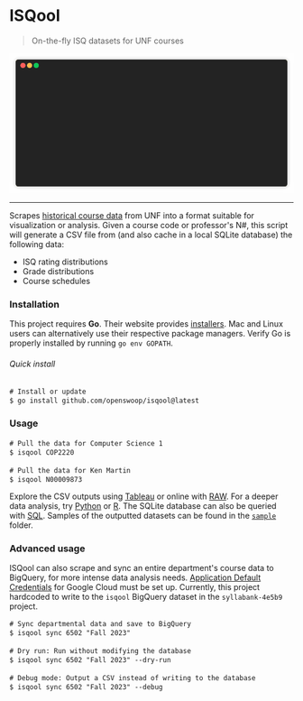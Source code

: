 # ISQool

> On-the-fly ISQ datasets for UNF courses

<p align="center"><img src="isqool.gif?raw=true"/></p>


---

Scrapes [historical course data](https://banner.unf.edu/pls/nfpo/wksfwbs.p_dept_schd) from UNF into a format suitable for visualization or analysis. Given a course code or professor's N#, this script will generate a CSV file from (and also cache in a local SQLite database) the following data: 
* ISQ rating distributions
* Grade distributions
* Course schedules

### Installation

This project requires **Go**. Their website provides [installers](https://golang.org/dl/). Mac and Linux users can alternatively use their respective package managers. Verify Go is properly installed by running `go env GOPATH`.

###### Quick install

```shell
# Install or update
$ go install github.com/openswoop/isqool@latest
```

### Usage

```shell
# Pull the data for Computer Science 1
$ isqool COP2220

# Pull the data for Ken Martin
$ isqool N00009873
```

Explore the CSV outputs using [Tableau](https://www.tableau.com/academic/students) or online with [RAW](http://rawgraphs.io/). For a deeper data analysis, try [Python](https://www.python.org/) or [R](https://www.datacamp.com/courses/free-introduction-to-r). The SQLite database can also be queried with [SQL](https://robots.thoughtbot.com/back-to-basics-sql). Samples of the outputted datasets can be found in the [`sample`](sample/) folder.

### Advanced usage

ISQool can also scrape and sync an entire department's course data to BigQuery, for more intense data analysis needs. [Application Default Credentials](https://cloud.google.com/docs/authentication/application-default-credentials#personal) for Google Cloud must be set up. Currently, this project hardcoded to write to the `isqool` BigQuery dataset in the `syllabank-4e5b9` project.

```shell
# Sync departmental data and save to BigQuery
$ isqool sync 6502 "Fall 2023"

# Dry run: Run without modifying the database
$ isqool sync 6502 "Fall 2023" --dry-run

# Debug mode: Output a CSV instead of writing to the database
$ isqool sync 6502 "Fall 2023" --debug
```